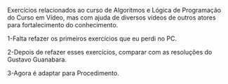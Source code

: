 Exercícios relacionados ao curso de Algoritmos e Lógica de Programação do Curso em Vídeo, mas com ajuda de diversos vídeos de outros atores para fortalecimento do conhecimento.



1-Falta refazer os primeiros exercícios que eu perdi no PC.

2-Depois de refazer esses exercícios, comparar com as resoluções do Gustavo Guanabara.

3-Agora é adaptar para Procedimento.
